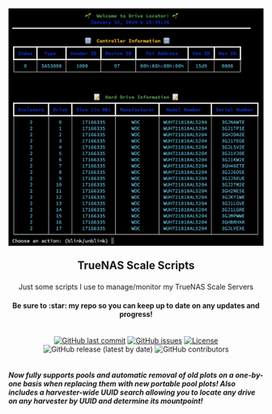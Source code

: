  <h2 align="center">
  <a name="locate_drives" href="https://github.com/rjsears/truenas_scale"><img src="https://github.com/rjsears/truenas_scale/blob/main/images/locate_drives_screenshot.png" alt="Locate Drives"></a><br>

  TrueNAS Scale Scripts
  </h2>
  <p align="center">
Just some scripts I use to manage/monitor my TrueNAS Scale Servers
  </p>
<h4 align="center">Be sure to  :star:  my repo so you can keep up to date on any updates and progress!</h4>
<br>
<div align="center">
    <a href="https://github.com/rjsears/chia_plot_manager/commits/master"><img alt="GitHub last commit" src="https://img.shields.io/github/last-commit/rjsears/chia_plot_manager?style=plastic"></a>
    <a href="https://github.com/rjsears/chia_plot_manager/issues"><img alt="GitHub issues" src="https://img.shields.io/github/issues/rjsears/chia_plot_manager?style=plastic"></a>
    <a href="https://github.com/rjsears/chia_plot_manager/blob/master/LICENSE"><img alt="License" src="https://img.shields.io/github/license/rjsears/chia_plot_manager?style=plastic"></a>
 <img alt="GitHub release (latest by date)" src="https://img.shields.io/github/v/release/rjsears/chia_plot_manager?style=plastic">
<img alt="GitHub contributors" src="https://img.shields.io/github/contributors/rjsears/chia_plot_manager?style=plastic">
</h4>
</div><br><br>
<b><em> Now fully supports pools and automatic removal of old plots on a one-by-one basis when replacing them with new portable pool plots! Also includes a harvester-wide UUID search allowing you to locate any drive on any harvester by UUID and determine its mountpoint! <br><br> 
 
